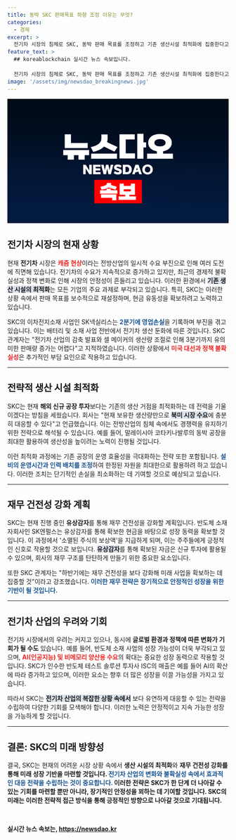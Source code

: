 ```yaml
---
title: 동박 SKC 판매목표 하향 조정 이유는 무엇?
categories:
  - 경제
excerpt: >
  전기차 시장의 침체로 SKC, 동박 판매 목표를 조정하고 기존 생산시설 최적화에 집중한다고 밝혔습니다. 하반기에도 판매 증가가 어려울 것으로 전망하며 시스템 개선과 현금 유동성 확보에 나설 계획입니다. 대선 앞 불확실성 속에서 더욱 신중한 접근을 예고했습니다.
feature_text: >
  ## koreablockchain 실시간 뉴스 속보입니다.

  전기차 시장의 침체로 SKC, 동박 판매 목표를 조정하고 기존 생산시설 최적화에 집중한다고 밝혔습니다. 하반기에도 판매 증가가 어려울 것으로 전망하며 시스템 개선과 현금 유동성 확보에 나설 계획입니다. 대선 앞 불확실성 속에서 더욱 신중한 접근을 예고했습니다.
image: '/assets/img/newsdao_breakingnews.jpg'
---
```


<p><img src="/assets/img/newsdao_breakingnews.jpg" alt="koreablockchain 속보" /></p>

<h2 data-ke-size="size26">전기차 시장의 현재 상황</h2>

<p data-ke-size="size16">현재 <b>전기차</b> 시장은 <b><span style="color: #ee2323;">캐즘 현상</span></b>이라는 전방산업의 일시적 수요 부진으로 인해 여러 도전에 직면해 있습니다. 전기차의 수요가 지속적으로 증가하고 있지만, 최근의 경제적 불확실성과 정책 변화로 인해 시장의 안정성이 흔들리고 있습니다. 이러한 환경에서 <b><span style="background-color: #21538527;">기존 생산 시설의 최적화</span></b>는 모든 기업의 주요 과제로 부각되고 있습니다. 특히, SKC는 이러한 상황 속에서 판매 목표를 보수적으로 재설정하며, 현금 유동성을 확보하려고 노력하고 있습니다.</p>

<p data-ke-size="size16">SKC의 이차전지소재 사업인 SK넥실리스는 <b><span style="color: #1a5490;">2분기에 영업손실</span></b>을 기록하며 부진을 겪고 있습니다. 이는 배터리 및 소재 사업 전반에서 전기차 생산 둔화에 따른 것입니다. SKC 관계자는 "전기차 산업의 감축 발표와 셀 메이커의 생산량 조절로 인해 3분기까지 유의미한 판매량 증가는 어렵다"고 지적하였습니다. 이러한 상황에서 <b><span style="color: #ee2323;">미국 대선과 정책 불확실성</span></b>은 추가적인 부담 요인으로 작용하고 있습니다.</p>

<hr>

<h2 data-ke-size="size26">전략적 생산 시설 최적화</h2>

<p data-ke-size="size16">SKC는 현재 <b>해외 신규 공장 투자</b>보다는 기존의 생산 거점을 최적화하는 데 전력을 기울이겠다는 방침을 세웠습니다. 회사는 "현재 보유한 생산량만으로 <b><span style="background-color: #21538527;">북미 시장 수요</span></b>에 충분히 대응할 수 있다"고 언급했습니다. 이는 전방산업의 침체 속에서도 경쟁력을 유지하기 위한 전략으로 해석될 수 있습니다. 예를 들어, 말레이시아 코타키나발루의 동박 공장을 최대한 활용하여 생산성을 높이려는 노력이 진행될 것입니다.</p>

<p data-ke-size="size16">이런 최적화 과정에는 기존 공장의 운영 효율성을 극대화하는 전략 또한 포함됩니다. <b><span style="color: #1a5490;">설비의 운영시간과 인력 배치를 조정</span></b>하여 한정된 자원을 최대한으로 활용하려 하고 있습니다. 이러한 조치는 단기적인 손실을 최소화하는 데 기여할 것으로 예상되고 있습니다.</p>

<hr>

<h2 data-ke-size="size26">재무 건전성 강화 계획</h2>

<p data-ke-size="size16">SKC는 현재 진행 중인 <b>유상감자</b>를 통해 재무 건전성을 강화할 계획입니다. 반도체 소재 자회사인 SK엔펄스는 유상감자를 통해 확보한 현금을 바탕으로 성장 동력을 확보할 것입니다. 이 과정에서 '소멸된 주식의 보상액'을 지급하게 되며, 이는 주주들에게 긍정적인 신호로 작용할 것으로 보입니다. <b><span style="background-color: #21538527;">유상감자</span></b>를 통해 확보된 자금은 신규 투자에 활용될 수 있으며, 회사의 재무 구조를 탄탄하게 만들기 위한 중요한 요소입니다.</p>

<p data-ke-size="size16">또한 SKC 관계자는 "하반기에는 재무 건전성을 보다 강화해 미래 사업을 확보하는 데 집중할 것"이라고 강조했습니다. <b><span style="color: #1a5490;">이러한 재무 전략은 장기적으로 안정적인 성장을 위한 기반이 될 것입니다.</span></b></p>

<hr>

<h2 data-ke-size="size26">전기차 산업의 우려와 기회</h2>

<p data-ke-size="size16">전기차 시장에서의 우려는 커지고 있으나, 동시에 <b>글로벌 환경과 정책에 따른 변화가 기회가 될 수도</b> 있습니다. 예를 들어, 반도체 소재 사업의 성장 가능성이 더욱 부각되고 있으며, <b><span style="color: #ee2323;">AI(인공지능) 및 비메모리 양산용 수요</span></b>의 확대는 중요한 성장 동력으로 작용할 것입니다. SKC가 인수한 반도체 테스트 솔루션 투자사 ISC의 매출은 예를 들어 AI의 확산에 따라 증가하고 있으며, 이러한 요소는 향후 더 많은 성장을 이끌 가능성을 가지고 있습니다.</p>

<p data-ke-size="size16">따라서 SKC는 <b><span style="background-color: #21538527;">전기차 산업의 복잡한 상황 속에서</span></b> 보다 유연하게 대응할 수 있는 전략을 수립하여 다양한 기회를 모색해야 합니다. 이러한 노력은 안정적이고 지속 가능한 성장을 가능하게 할 것입니다.</p>

<hr>

<h2 data-ke-size="size26">결론: SKC의 미래 방향성</h2>

<p data-ke-size="size16">결국, SKC는 현재의 어려운 시장 상황 속에서 <b>생산 시설의 최적화</b>와 <b>재무 건전성 강화를 통해 미래 성장 기반을 마련할 것입니다. <b><span style="color: #1a5490;">전기차 산업의 변화와 불확실성 속에서 효과적인 대응 전략을 수립하는 것이 중요합니다.</span></b> 이러한 전략은 SKC가 한 단계 더 나아갈 수 있는 기회를 마련할 뿐만 아니라, 장기적인 안정성을 꾀하는 데 기여할 것입니다. SKC의 미래는 이러한 전략적 접근 방식을 통해 긍정적인 방향으로 나아갈 것으로 기대됩니다.</p>

<p data-ke-size="size16">&nbsp;</p>
실시간 뉴스 속보는, <a href="https://newsdao.kr" rel="dofollow">https://newsdao.kr</a>


